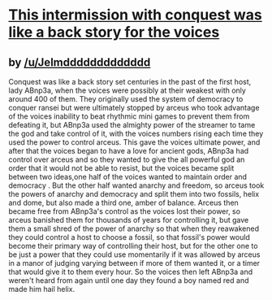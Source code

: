 # [This intermission with conquest was like a back story for the voices](http://www.reddit.com/r/twitchplayspokemon/comments/29mx45/this_intermission_with_conquest_was_like_a_back//)
## by [/u/Jelmddddddddddddd](http://www.reddit.com/user/Jelmddddddddddddd)


Conquest was like a back story set centuries in the past of the first host, lady ABnp3a, when the voices were possibly at their weakest with only around 400 of them. They originally used the system of democracy to conquer ransei but were ultimately stopped by arceus who took advantage of the voices inability to beat rhythmic mini games to prevent them from defeating it, but ABnp3a used the almighty power of the streamer to tame the god and take control of it, with the voices numbers rising each time they used the power to control arceus. This gave the voices ultimate power, and after that the voices began to have a love for ancient gods, ABnp3a had control over arceus and so they wanted to give the all powerful god an order that it would not be able to resist, but the voices became split between two ideas,one half of the voices wanted to maintain order and democracy . But the other half wanted anarchy and freedom, so arceus took the powers of anarchy and democracy and split them into two fossils, helix and dome, but also made a third one, amber of balance. Arceus then became free from ABnp3a's control as the voices lost their power, so arceus banished them for thousands of years for controlling it, but gave them a small shred of the power of anarchy so that when they reawakened they could control a host to choose a fossil, so that fossil's power would become their primary way of controlling their host, but for the other one to be just a power that they could use momentarily if it was allowed by arceus in a manor of judging varying between if more of them wanted it, or a timer that would give it to them every hour. So the voices then left ABnp3a and weren't heard from again until one day they found a boy named red and made him hail helix.
